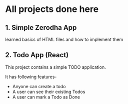 # All projects done here

## 1. Simple Zerodha App
learned basics of HTML files and how to implement them

## 2. Todo App (React)
This project contains a simple TODO application.

It has following features-
- Anyone can create a todo
- A user can see their existing Todos
- A user can mark a Todo as Done